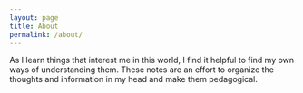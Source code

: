 ```yaml
---
layout: page
title: About
permalink: /about/
---
```


As I learn things that interest me in this world, I find it helpful to find my own ways of understanding them. These notes are an effort to organize the thoughts and information in my head and make them pedagogical.
